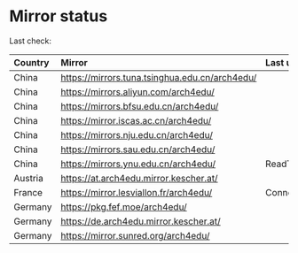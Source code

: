 <script src="./time.js"></script>
# Mirror status
Last check: <script type="text/javascript">localize(1694528199.1782737);</script>

|Country|Mirror|Last update|
|:------|:-----|:----------|
|China|https://mirrors.tuna.tsinghua.edu.cn/arch4edu/|<script type="text/javascript">localize(1694501451);</script>|
|China|https://mirrors.aliyun.com/arch4edu/|<script type="text/javascript">localize(1694457273);</script>|
|China|https://mirrors.bfsu.edu.cn/arch4edu/|<script type="text/javascript">localize(1694500481);</script>|
|China|https://mirror.iscas.ac.cn/arch4edu/|<script type="text/javascript">localize(1694501451);</script>|
|China|https://mirrors.nju.edu.cn/arch4edu/|<script type="text/javascript">localize(1694457683);</script>|
|China|https://mirrors.sau.edu.cn/arch4edu/|<script type="text/javascript">localize(1694501451);</script>|
|China|https://mirrors.ynu.edu.cn/arch4edu/|ReadTimeout|
|Austria|https://at.arch4edu.mirror.kescher.at/|<script type="text/javascript">localize(1694501451);</script>|
|France|https://mirror.lesviallon.fr/arch4edu/|ConnectTimeout|
|Germany|https://pkg.fef.moe/arch4edu/|<script type="text/javascript">localize(1694501451);</script>|
|Germany|https://de.arch4edu.mirror.kescher.at/|<script type="text/javascript">localize(1694501451);</script>|
|Germany|https://mirror.sunred.org/arch4edu/|<script type="text/javascript">localize(1694501451);</script>|

<script src="./tablefilter/tablefilter.js"></script>
<script src="./table.js"></script>